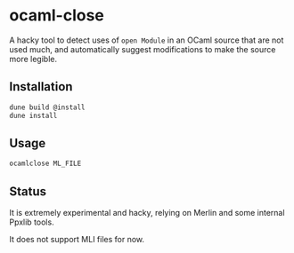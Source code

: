 # ocaml-close

A hacky tool to detect uses of `open Module` in an OCaml source that are not
used much, and automatically suggest modifications to make the source more
legible.

## Installation

```bash
dune build @install
dune install
```

## Usage

```bash
ocamlclose ML_FILE
```

## Status

It is extremely experimental and hacky, relying on Merlin and some internal
Ppxlib tools.

It does not support MLI files for now.
